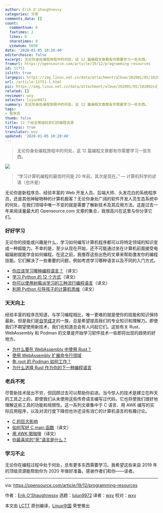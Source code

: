 ```yaml
---
author: Erik O'shaughnessy
categories: 分享
comments_data: []
count:
  commentnum: 0
  favtimes: 2
  likes: 0
  sharetimes: 0
  viewnum: 5650
date: '2020-01-05 10:20:40'
editorchoice: false
excerpt: 无论你身处编程旅程中的何处，这 12 篇编程文章都有你需要学习一些东西。
fromurl: https://opensource.com/article/19/12/programming-resources
id: 11751
islctt: true
largepic: https://img.linux.net.cn/data/attachment/album/202001/05/102002cdjy66jucbcfs6dg.jpg
url: /article-11751-1.html
pic: https://img.linux.net.cn/data/attachment/album/202001/05/102002cdjy66jucbcfs6dg.jpg.thumb.jpg
related: []
reviewer: wxy
selector: lujun9972
summary: 无论你身处编程旅程中的何处，这 12 篇编程文章都有你需要学习一些东西。
tags:
- 程序员
thumb: false
title: 12 个给全等级码农们的编程资源
titlepic: true
translator: wxy
updated: '2020-01-05 10:20:40'
---
```



> 
> 无论你身处编程旅程中的何处，这 12 篇编程文章都有你需要学习一些东西。
> 
> 
> 


![](/data/attachment/album/202001/05/102002cdjy66jucbcfs6dg.jpg)



> 
> “学习计算机编程的最佳时间是 20 年前，其次是现在。” — 计算机科学的谚语（也许是）
> 
> 
> 


无论你是新程序员、经验丰富的 Web 开发人员、后端大师、头发花白的系统程序员，还是其他神秘物种的计算机极客？无论你身处广阔的软件开发人员生态系统中的何处，在我们领域中唯一不变的就是需要了解新技术及其应用方法。这是过去一年来阅读量最大的 Opensource.com 文章的集合，我很高兴在这里与你分享它们。


### 好好学习


无论你的技能或兴趣是什么，学习如何编写计算机程序都可以将特定领域的知识变成一种超能力。不幸的是，至少从现在开始，还不可能通过坐在计算机前面接受电磁辐射就能学会如何编程。在这之前，我推荐这些出色的文章来帮助激发你的编程技能。它们解决了一些重要的问题，例如考虑学习哪种语言以及不同的入门方式。


* [你应该学习哪种编程语言？](/article-10769-1.html)（译文）
* [学习 Python 的 12 个方式](/article-11280-1.html)（译文）
* [你可以使用树莓派学习的三种流行编程语言](/article-10661-1.html)（译文）
* [利用 Python 引导孩子的计算机思维](/article-11116-1.html)（译文）


### 天天向上


经验丰富的程序员知道，与学习编程相比，唯一更难的就是使你的技能和知识保持最新。但是我们是[自学成才](https://en.wikipedia.org/wiki/Autodidacticism)的一族，总是希望提高我们的专业知识和理解力。即使我们不期望使用新技术，我们也知道总会有人问起它们。这些有关 Rust、WebAssembly 和 Podman 的文章是开始学习软件技术一些即将出现的趋势的好地方。


* [为什么要在 WebAssembly 中使用 Rust？](https://opensource.com/article/19/2/why-use-rust-webassembly)
* [使用 WebAssembly 扩展命令行领域](https://opensource.com/article/19/4/command-line-playgrounds-webassembly)
* [免 root 的 Podman 如何工作？](https://opensource.com/article/19/2/how-does-rootless-podman-work)
* [为什么选择 Rust 作为你的下一种编程语言](https://opensource.com/article/19/10/choose-rust-programming-language)


### 老兵不死


尽管新技术层出不穷，但回顾过去可以帮助你前进。当今惊人的技术是建立在昨天的工具之上的，即使我们从未使用这些传奇语言编写过代码，它也将使我们很好地理解这些工具的功能和局限性。这一系列文章集中于 C 语言、用 AWK 编写的实际应用程序，以及对流行度下降但也许还没有消亡的计算机语言的有趣讨论。


* [C 的巨大影响](https://opensource.com/article/19/10/command-line-heroes-c)
* [如何写好 C main 函数](/article-10949-1.html)（译文）
* [用 AWK 喝咖啡](/article-10555-1.html)（译文）
* [你最喜欢的“死”语言是什么？](https://opensource.com/article/19/6/favorite-dead-language)


### 学习不止


无论你在编程过程中处于何处，总有更多东西需要学习。我希望这些来自 2019 年的顶级资源能帮助你为 2020 年做好准备。感谢作者们和你——读者。




---


via: <https://opensource.com/article/19/12/programming-resources>


作者：[Erik O'Shaughnessy](https://opensource.com/users/jnyjny) 选题：[lujun9972](https://github.com/lujun9972) 译者：[wxy](https://github.com/wxy) 校对：[wxy](https://github.com/wxy)


本文由 [LCTT](https://github.com/LCTT/TranslateProject) 原创编译，[Linux中国](https://linux.cn/) 荣誉推出